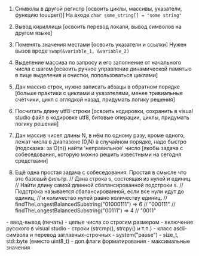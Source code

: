 
1. Символы в другой регистр
[освоить циклы, массивы, указатели, функцию touuper()]
На входе `char some_string[] = "some string"`

2. Вывод кириллицы
[освоить перевод локали, вывод символов на другом языке]

3. Поменять значения местами
[освоить указатели и ссылки]
Нужен вызов вроде `swap(&variable_1, &variable_2)`

4. Выделение массива по запросу и его заполнение от начального числа с шагом
[освоить ручное управление динамической памятью в лице выделения и очистки, попользоваться циклами]

5. Дан массив строк, нужно записать абзацы в обратном порядке
[больше практики с циклами и указателями, менее тривиальные счётчики, цикл с оглядкой назад, придумать логику решения]

6. Посчитать длину utf8-строки
[освоить кодировки, сохранить в visual studio файл в кодировке utf8, битовые операции, циклы, придумать логику решения]

7. Дан массив чисел длины N, в нём по одному разу, кроме одного, лежат числа в диапазоне [0,N) в случайном порядке, надо быстро (подсказка: за O(n)) найти 'неправильное' число
[якобы задача с собеседования, которую можно решить известными на сегодня средствами]

8. Ещё одна простая задача с собеседования. Простая в смысле что это базовый фильтр.
// Дана строка s, состоящая из нулей и единиц.
// Найти длину самой длинной сбалансированной подстроки s.
// Подстрока называется сбалансированной, если все нули идут до единиц,
//   и количество нулей равно количеству единиц.
// findTheLongestBalancedSubstring("01000111") => 6 // "000111"
// findTheLongestBalancedSubstring("00111") => 4 // "0011"

<iostream> - ввод-вывод (печать)
<cstdint> - целые числа со строгим размером
<clocale> - включение русского в visual studio
<cstring> - строки (strcmp(), strcpy() и т.п.)
<cctype> - класс ascii-символа и перевод заглавных-строчных
<cstdlib> - system("pause")
<cstddef> - size_t, std::byte (вместо uint8_t)
<iomanip> - доп.флаги форматирования
<climits> <cfloat> - максимальные значения



















